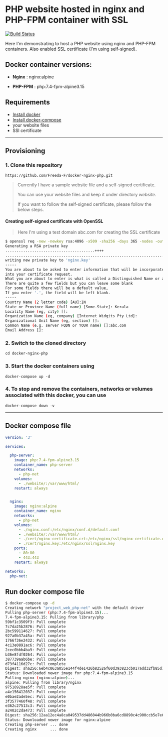 # PHP website hosted in nginx and PHP-FPM container with SSL 
[![Build Status](https://travis-ci.org/joemccann/dillinger.svg?branch=master)](https://travis-ci.org/joemccann/dillinger)

Here I'm demonstrating to host a PHP website using nginx and PHP-FPM containers. Also enabled SSL certificate (I'm using self-signed).

## Docker container versions:
- **Nginx** : nginx:alpine

- **PHP-FPM** : php:7.4-fpm-alpine3.15

## Requirements
- [Install docker](https://docs.docker.com/engine/install/debian/)
- [Install docker-compose](https://docs.docker.com/compose/install/)
- your website files
- SSl certificate
----
## Provisioning

### 1. Clone this repository
```
https://github.com/Freeda-F/docker-nginx-php.git
```

> Currently I have a sample website file and a self-signed certificate.
> 
> You can use your website files and keep it under directory *website*.
> 
> If you want to follow the self-signed certificate, please follow the below steps.

#### Creating self-signed certificate with OpenSSL


> Here I'm using a test domain abc.com for creating the SSL certificate


```bash
$ openssl req -new -newkey rsa:4096 -x509 -sha256 -days 365 -nodes -out nginx-certificate.crt -keyout nginx.key
Generating a RSA private key
........................................++++
................................................................................................................................................................................................................................................................................++++
writing new private key to 'nginx.key'
-----
You are about to be asked to enter information that will be incorporated
into your certificate request.
What you are about to enter is what is called a Distinguished Name or a DN.
There are quite a few fields but you can leave some blank
For some fields there will be a default value,
If you enter '.', the field will be left blank.
-----
Country Name (2 letter code) [AU]:IN
State or Province Name (full name) [Some-State]: Kerala
Locality Name (eg, city) []: 
Organization Name (eg, company) [Internet Widgits Pty Ltd]:
Organizational Unit Name (eg, section) []:
Common Name (e.g. server FQDN or YOUR name) []:abc.com
Email Address []:
```
### 2. Switch to the cloned directory
```
cd docker-nginx-php
```
### 3. Start the docker containers using
```
docker-compose up -d
```
### 4. To stop and remove the containers, networks or volumes associated with this docker, you can use
```
docker-compose down -v
```

----

## Docker compose file

```yml
version: '3'

services:

  php-server:
    image: php:7.4-fpm-alpine3.15
    container_name: php-server
    networks:
      - php-net
    volumes:
      - ./website/:/var/www/html/
    restart: always


  nginx:
    image: nginx:alpine
    container_name: nginx
    networks:
      - php-net
    volumes:
      - ./nginx.conf:/etc/nginx/conf.d/default.conf
      - ./website/:/var/www/html/ 
      - ./cert/nginx-certificate.crt:/etc/nginx/ssl/nginx-certificate.crt 
      - ./cert/nginx.key:/etc/nginx/ssl/nginx.key
    ports:
      - 80:80
      - 443:443
    restart: always

networks:
  php-net:
```

## Run docker compose file 
```bash
$ docker-compose up -d
Creating network "project_web_php-net" with the default driver
Pulling php-server (php:7.4-fpm-alpine3.15)...
7.4-fpm-alpine3.15: Pulling from library/php
59bf1c3509f3: Pull complete
7c7da25b2876: Pull complete
2bc599114627: Pull complete
927a0b37a45a: Pull complete
1766f36e2432: Pull complete
4c13e0891ac6: Pull complete
2cec0bbb4ba9: Pull complete
b36e8fdf0264: Pull complete
387739aab6be: Pull complete
d73f4116d27c: Pull complete
Digest: sha256:6eb4c063a055e144f4de1426b82526f60d393823cb017add32fb85d79f25b62b
Status: Downloaded newer image for php:7.4-fpm-alpine3.15
Pulling nginx (nginx:alpine)...
alpine: Pulling from library/nginx
97518928ae5f: Pull complete
a4e156412037: Pull complete
e0bae2ade5ec: Pull complete
3f3577460f48: Pull complete
e362c27513c3: Pull complete
a2402c2da473: Pull complete
Digest: sha256:12aa12ec4a8ca049537dd486044b966b0ba6cd8890c4c900ccb5e7e630e03df0
Status: Downloaded newer image for nginx:alpine
Creating php-server ... done
Creating nginx      ... done
```
